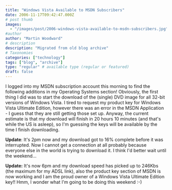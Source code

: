```yaml
---
title: "Windows Vista Available to MSDN Subscribers"
date: 2006-11-17T09:42:47.000Z
# post thumb
images:
  - "/images/post/2006-windows-vista-available-to-msdn-subscribers.jpg"
#author
author: "Martin Woodward"
# description
description: "Migrated from old blog archive"
# Taxonomies
categories: ["technology"]
tags: ["blog", "archive"]
type: "regular" # available type (regular or featured)
draft: false
---
```


I logged into my MSDN subscription account this morning to find the following additions in my Operating Systems section! Obviously, the first thing I did was to start the download of the (single) DVD image for all 32-bit versions of Windows Vista. I tired to request my product key for Windows Vista Ultimate Edition, however there was an error in the MSDN Application - I guess that they are still getting those set up. Anyway, the current estimate is that my download will finish in 20 hours 10 minutes (and that's while the US is asleep), so I'm guessing the keys will be available by the time I finish downloading.

**Update**: It's 2pm now and my download got to 16% complete before it was interrupted. Now I cannot get a connection at all probably because everyone else in the world is trying to download it. I think I'd better wait until the weekend...

**Update:** It's now 6pm and my download speed has picked up to 246Kbs (the maximum for my ADSL link), also the product key section of MSDN is now working and I am the proud owner of a Windows Vista Ultimate Edition key!! Hmm, I wonder what I'm going to be doing this weekend :-)

